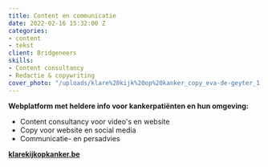 ```yaml
---
title: Content en communicatie
date: 2022-02-16 15:32:00 Z
categories:
- content
- tekst
client: Bridgeneers
skills:
- Content consultancy
- Redactie & copywriting
cover_photo: "/uploads/klare%20kijk%20op%20kanker_copy_eva-de-geyter_1.png"
---
```


**Webplatform met heldere info voor kankerpatiënten en hun omgeving:**

* Content consultancy voor video's en website
* Copy voor website en social media
* Communicatie- en persadvies

**[klarekijkopkanker.be](https://www.klarekijkopkanker.be)**
